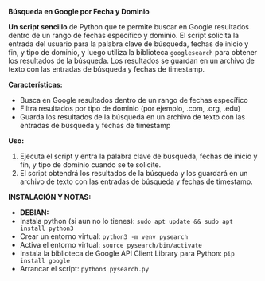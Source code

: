 **Búsqueda en Google por Fecha y Dominio**

**Un script sencillo** de Python que te permite buscar en Google resultados dentro de un rango de fechas específico y dominio. El script solicita la entrada del usuario para la palabra clave de búsqueda, fechas de inicio y fin, y tipo de dominio, y luego utiliza la biblioteca `googlesearch` para obtener los resultados de la búsqueda. Los resultados se guardan en un archivo de texto con las entradas de búsqueda y fechas de timestamp.

**Características:**

* Busca en Google resultados dentro de un rango de fechas específico
* Filtra resultados por tipo de dominio (por ejemplo, .com, .org, .edu)
* Guarda los resultados de la búsqueda en un archivo de texto con las entradas de búsqueda y fechas de timestamp

**Uso:**

1. Ejecuta el script y entra la palabra clave de búsqueda, fechas de inicio y fin, y tipo de dominio cuando se te solicite.
2. El script obtendrá los resultados de la búsqueda y los guardará en un archivo de texto con las entradas de búsqueda y fechas de timestamp.

**INSTALACIÓN Y NOTAS:**
* **DEBIAN:**
* Instala python (si aun no lo tienes): ```sudo apt update && sudo apt install python3```
* Crear un entorno virtual: ```python3 -m venv pysearch```
* Activa el entorno virtual: ```source pysearch/bin/activate```
* Instala la biblioteca de Google API Client Library para Python: ```pip install google```
* Arrancar el script: ```python3 pysearch.py```
